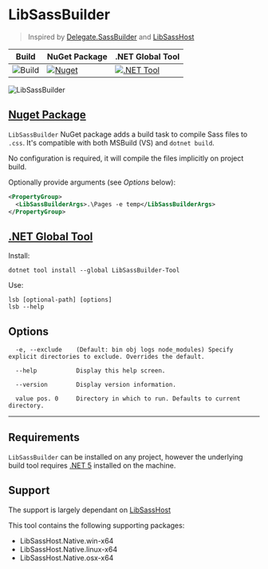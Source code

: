 # LibSassBuilder

> Inspired by [Delegate.SassBuilder](https://github.com/delegateas/Delegate.SassBuilder) and [LibSassHost](https://github.com/Taritsyn/LibSassHost)

Build | NuGet Package | .NET Global Tool
---|---|---
![Build](https://github.com/johan-v-r/LibSassBuilder/workflows/Build/badge.svg) | [![Nuget](https://img.shields.io/nuget/v/LibSassBuilder)](https://www.nuget.org/packages/LibSassBuilder/) | [![.NET Tool](https://img.shields.io/nuget/v/LibSassBuilder-Tool)](https://www.nuget.org/packages/LibSassBuilder-Tool/) 


![LibSassBuilder](https://raw.githubusercontent.com/johan-v-r/LibSassBuilder/main/package/sass.png)

## [Nuget Package](https://www.nuget.org/packages/LibSassBuilder) 

`LibSassBuilder` NuGet package adds a build task to compile Sass files to `.css`. It's compatible with both MSBuild (VS) and `dotnet build`.

No configuration is required, it will compile the files implicitly on project build.

Optionally provide arguments (see _Options_ below):
```xml
<PropertyGroup>
  <LibSassBuilderArgs>.\Pages -e temp</LibSassBuilderArgs>
</PropertyGroup>
```

## [.NET Global Tool](https://www.nuget.org/packages/LibSassBuilder-Tool)  

Install:
```
dotnet tool install --global LibSassBuilder-Tool
```

Use:
```
lsb [optional-path] [options]
lsb --help
```


## Options 

```
  -e, --exclude    (Default: bin obj logs node_modules) Specify explicit directories to exclude. Overrides the default.

  --help           Display this help screen.

  --version        Display version information.

  value pos. 0     Directory in which to run. Defaults to current directory.
```

___

## Requirements

`LibSassBuilder` can be installed on any project, however the underlying build tool requires [.NET 5](https://dotnet.microsoft.com/download/dotnet/5.0) installed on the machine.

## Support

The support is largely dependant on [LibSassHost](https://github.com/Taritsyn/LibSassHost)

This tool contains the following supporting packages:
- LibSassHost.Native.win-x64
- LibSassHost.Native.linux-x64
- LibSassHost.Native.osx-x64
